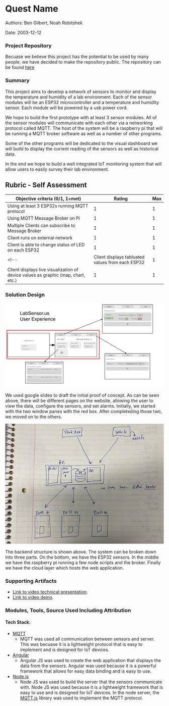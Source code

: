 # Quest Name

Authors: Ben Gilbert, Noah Robitshek

Date: 2003-12-12

### Project Repository

Becuase we believe this project has the potential to be used by many people, we have decided to make the repository public. The repository can be found [here](https://github.com/NoahRobit72/LabSensors)

### Summary

This project aims to develop a network of sensors to monitor and display the temperature and humidity of a lab environment. Each of the sensor modules will be an ESP32 microcontroller and a temperature and humidity sensor. Each module will be powered by a usb power cord.

We hope to build the first prototype with at least 3 sensor modules. All of the sensor modules will communicate with each other via a networking protocol called MQTT. The host of the system will be a raspberry pi that will be running a MQTT broker software as well as a number of other programs.

Some of the other programs will be dedicated to the visual dashboard we will build to display the current reading of the sensors as well as historical data.

In the end we hope to build a well integrated IoT monitoring system that will allow users to easily survey their lab environment.



## Rubric - Self Assessment


| Objective criteria (0/1, 1=met)                                                           | Rating | Max | 
| ----------------------------------------------------------------------------------------- | ------ | --- | 
| Using at least 3 ESP32s running MQTT protocol    | 1  | 1 | 
| Using MQTT Message Broker on Pi    | 1  | 1 | 
| Multiple Clients can subscribe to Message Broker    | 1  | 1 | 
| Client runs on external network    | 1  | 1 | 
| Client is able to change status of LED on each ESP32     |  1 | 1 | 
<!-- | Client displays tabluated values from each ESP32     | 1  | 1 | 
| Client displays live visualization of device values as graphic (map, chart, etc.)    |  1 | 1 |  -->




### Solution Design

![front end diagram](./images/UserExperience.jpg)

We used google slides to draft the initial proof of concept. As can be seen above, there will be different pages on the website, allowing the user to view the data, configure the sensors, and set alarms. Initially, we started with the two window panes with the red box. After completeding those two, we moved on to the others. 

![back end diagram](./images/BackendStructure.JPG)

The backend structure is shown above. The system can be broken down into three parts. On the bottom, we have the ESP32 sensors. In the middle we have the raspberry pi running a few node scripts and the broker. Finally we have the cloud layer which hosts the web application.

### Supporting Artifacts
- [Link to video technical presentation](https://drive.google.com/file/d/1N9WBhp2ar-CIXDCniFfqR3rF6JSaDKhe/view?usp=sharing).
- [Link to video demo](https://drive.google.com/file/d/17sFJTIUjfslip1hy_dq-g2xbJMmLG3lS/view?usp=sharing).


### Modules, Tools, Source Used Including Attribution
#### Tech Stack:
- [MQTT](https://mqtt.org/)
  - MQTT was used all communication between sensors and server. This was becuase it is a lightweight protocol that is easy to implement and is designed for IoT devices.
- [Angular](https://angular.io/)
  - Angular JS was used to create the web application that displays the data from the sensors. Angular was used because it is a powerful framework that allows for easy data binding and is easy to use.
- [Node.js](https://nodejs.org/en/)
  - Node JS was used to build the server that the sensors communicate with. Node JS was used because it is a lightweight framework that is easy to use and is designed for IoT devices. In the node server, the [MQTT.js](https://www.npmjs.com/package/mqtt) library was used to implement the MQTT protocol.
